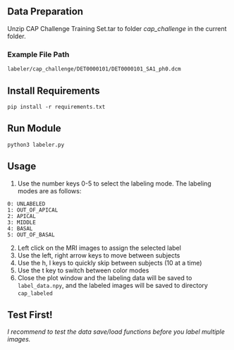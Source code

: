 ## Data Preparation
Unzip CAP Challenge Training Set.tar to folder *cap_challenge* in the current folder.

### Example File Path
```
labeler/cap_challenge/DET0000101/DET0000101_SA1_ph0.dcm 
```

## Install Requirements
```
pip install -r requirements.txt
```

## Run Module
```
python3 labeler.py
```

## Usage
1. Use the number keys 0-5 to select the labeling mode. The labeling modes are as follows:
```
0: UNLABELED
1: OUT_OF_APICAL
2: APICAL
3: MIDDLE
4: BASAL
5: OUT_OF_BASAL
```
2. Left click on the MRI images to assign the selected label
3. Use the left, right arrow keys to move between subjects
4. Use the h, l keys to quickly skip between subjects (10 at a time)
5. Use the t key to switch between color modes
5. Close the plot window and the labeling data will be saved to `label_data.npy`, and the labeled images will be saved to directory `cap_labeled`

## Test First!
*I recommend to test the data save/load functions before you label  multiple images.*
